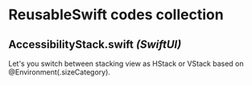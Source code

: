 # ReusableSwift codes collection

## AccessibilityStack.swift *(SwiftUI)*
Let's you switch between stacking view as HStack or VStack based on @Environment(\.sizeCategory).
